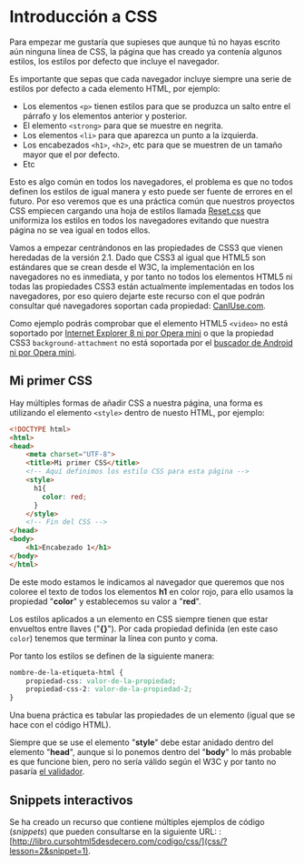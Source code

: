 # Introducción a CSS

Para empezar me gustaría que supieses que aunque tú no hayas escrito aún ninguna línea de CSS, la página que has creado ya contenía algunos estilos, los estilos por defecto que incluye el navegador.

Es importante que sepas que cada navegador incluye siempre una serie de estilos por defecto a cada elemento HTML, por ejemplo:

* Los elementos `<p>` tienen estilos para que se produzca un salto entre el párrafo y los elementos anterior y posterior.
* El elemento `<strong>` para que se muestre en negrita.
* Los elementos `<li>` para que aparezca un punto a la izquierda.
* Los encabezados `<h1>`, `<h2>`, etc para que se muestren de un tamaño mayor que el por defecto.
* Etc

Esto es algo común en todos los navegadores, el problema es que no todos definen los estilos de igual manera y esto puede ser fuente de errores en el futuro. Por eso veremos que es una práctica común que nuestros proyectos CSS empiecen cargando una hoja de estilos llamada [Reset.css](http://meyerweb.com/eric/tools/css/reset/) que uniformiza los estilos en todos los navegadores evitando que nuestra página no se vea igual en todos ellos.

Vamos a empezar centrándonos en las propiedades de CSS3 que vienen heredadas de la versión 2.1. Dado que CSS3 al igual que HTML5 son estándares que se crean desde el W3C, la implementación en los navegadores no es inmediata, y por tanto no todos los elementos HTML5 ni todas las propiedades CSS3 están actualmente implementadas en todos los navegadores, por eso quiero dejarte este recurso con el que podrán consultar qué navegadores soportan cada propiedad: [CanIUse.com](http://caniuse.com/).

Como ejemplo podrás comprobar que el elemento HTML5 `<video>` no está soportado por [Internet Explorer 8 ni por Opera mini](http://caniuse.com/#search=video) o que la propiedad CSS3 `background-attachment` no está soportada por el [buscador de Android ni por Opera mini](http://caniuse.com/#feat=background-attachment).

## Mi primer CSS

Hay múltiples formas de añadir CSS a nuestra página, una forma es utilizando el elemento `<style>` dentro de nuesto HTML, por ejemplo:

```html
<!DOCTYPE html>
<html>
<head>
    <meta charset="UTF-8">
    <title>Mi primer CSS</title>
    <!-- Aquí definimos los estilo CSS para esta página -->
    <style>
      h1{
        color: red;
      }
    </style>
    <!-- Fin del CSS -->
</head>
<body>
    <h1>Encabezado 1</h1>
</body>
</html>
```

De este modo estamos le indicamos al navegador que queremos que nos coloree el texto de todos los elementos **h1** en color rojo, para ello usamos la propiedad "**color**" y establecemos su valor a "**red**".

Los estilos aplicados a un elemento en CSS siempre tienen que estar envueltos entre llaves \("**{}**"\). Por cada propiedad definida \(en este caso `color`\) tenemos que terminar la línea con punto y coma.

Por tanto los estilos se definen de la siguiente manera:
```css
nombre-de-la-etiqueta-html {
    propiedad-css: valor-de-la-propiedad;
    propiedad-css-2: valor-de-la-propiedad-2;
}
```

Una buena práctica es tabular las propiedades de un elemento (igual que se hace con el código HTML).

Siempre que se use el elemento "**style**" debe estar anidado dentro del elemento "**head**", aunque si lo ponemos dentro del "**body**" lo más probable es que funcione bien, pero no sería válido según el W3C y por tanto no pasaría [el validador](https://validator.w3.org/nu/#textarea).

## Snippets interactivos

Se ha creado un recurso que contiene múltiples ejemplos de código (*snippets*) que pueden consultarse en la siguiente URL: 
: [http://libro.cursohtml5desdecero.com/codigo/css/](css/?lesson=2&snippet=1).